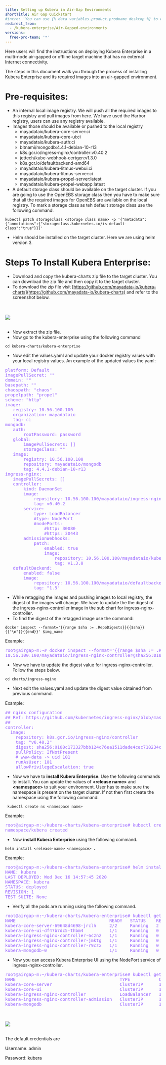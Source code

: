 ```yaml
---
title: Setting up Kubera in Air-Gap Environments
shortTitle: Air Gap Quickstart
#intro: 'You can use {% data variables.product.prodname_desktop %} to create and manage a Git repository without using the command line.'
redirect_from:
  - /kubera-enterprise/Air-Gapped-environments
versions:
  free-pro-team: '*'
---
```

Here users will find the instructions on deploying Kubera Enterprise in a multi-node air-gapped or offline target machine that has no external Internet connectivity.

The steps in this document walk you through the process of installing Kubera Enterprise and its required images into an air-gapped environment.


# Pre-requisites:



*   An internal local image registry. We will push all the required images to this registry and pull images from here. We have used the Harbor registry, users can use any registry available.
*   Images those should be available or pushed to the local registry
    *   mayadataio/kubera-core-server:ci
    *   mayadataio/kubera-core-ui:ci
    *   mayadataio/kubera-auth:ci
    *   bitnami/mongodb:4.4.1-debian-10-r13
    *   k8s.gcr.io/ingress-nginx/controller:v0.40.2
    *   jettech/kube-webhook-certgen:v1.3.0
    *   k8s.gcr.io/defaultbackend-amd64
    *   mayadataio/kubera-litmus-webui:ci
    *   mayadataio/kubera-litmus-server:ci
    *   mayadataio/kubera-propel-server:latest
    *   mayadataio/kubera-propel-webapp:latest
*   A default storage class should be available on the target cluster. If you are going to use the OpenEBS storage class then you have to make sure that all the required images for OpenEBS are available on the local registry. To mark a storage class as teh default storage class use the following command.

```kubectl patch storageclass <storage class name> -p '{"metadata": {"annotations":{"storageclass.kubernetes.io/is-default-class":"true"}}}'```


*   Helm should be installed on the target cluster. Here we are using helm version 3.


# Steps To Install Kubera Enterprise:



*   Download and copy the kubera-charts zip file to the target cluster. You can download the zip file and then copy it to the target cluster.
*   To download the zip file visit [https://github.com/mayadata-io/kubera-charts](https://github.com/mayadata-io/kubera-charts) and refer to the screenshot below.

    
<br><br>
<a href="/assets/images/Airgap1.png" target="_blank"><img class="image-with-border" src="/assets/images/Airgap1.png"></a>
<br><br>

*   Now extract the zip file.
*   Now go to the kubera-enterprise using the following command

```cd kubera-charts/kubera-enterprise```


*   Now edit the values.yaml and update your docker registry values with your local registry values. An example of the updated values the yaml:

<pre style="color:#9966ff">
platform: Default
imagePullSecret: ""
domain: ""
basepath: ""
chaospath: "chaos"
propelpath: "propel"
scheme: "http"
image:
   registry: 10.56.100.100
   organization: mayadataio
   tag: ci
mongodb:
   auth:
       rootPassword: password
   global:
       imagePullSecrets: []
       storageClass: ""
   image:
       registry: 10.56.100.100
       repository: mayadataio/mongodb
       tag: 4.4.1-debian-10-r13
ingress-nginx:
   imagePullSecrets: []
   controller:
       kind: DaemonSet
       image:
           repository: 10.56.100.100/mayadataio/ingress-nginx-controller
           tag: v0.40.2
       service:
           type: LoadBalancer
           #type: NodePort
           #nodePorts:
               #http: 30080
               #https: 30443
       admissionWebhooks:
           patch:
               enabled: true
               image:
                   repository: 10.56.100.100/mayadataio/kube-webhook-certgen
                   tag: v1.3.0
   defaultBackend:
       enabled: false
       image:
           repository: 10.56.100.100/mayadataio/defaultbackend-amd64
           tag: "1.5"
</pre> 


*   While retagging the images and pushing images to local registry, the digest of the images will change. We have to update the the digest of the ingress-nginx-controller image in the sub chart for ingress-nginx-controller.
*   To find the digest of the retagged image use the command:

```docker inspect --format='{{range $sha := .RepoDigests}}{{$sha}}{{"\n"}}{{end}}' $img_name```



Example:


<pre style="color:#9966ff">
root@airgap-m:~# docker inspect --format='{{range $sha := .RepoDigests}}{{$sha}}{{"\n"}}{{end}}' 10.56.100.100/mayadataio/ingress-nginx-controller:v0.40.2
10.56.100.100/mayadataio/ingress-nginx-controller@sha256:0100c173327bbb124c76ea1511dade4cec718234c23f8e7a41f27ad03f361431
</pre> 




*   Now we have to update the digest value for  ingress-nginx-controller. Follow the steps below.

```cd charts/ingress-nginx```


*   Next edit the values.yaml and update the digest value obtained from previous command.

Example:


<pre style="color:#9966ff">
## nginx configuration
## Ref: https://github.com/kubernetes/ingress-nginx/blob/master/controllers/nginx/configuration.md
##
controller:
  image:
    repository: k8s.gcr.io/ingress-nginx/controller
    tag: "v0.40.2"
    digest: sha256:0100c173327bbb124c76ea1511dade4cec718234c23f8e7a41f27ad03f361431
    pullPolicy: IfNotPresent
    # www-data -> uid 101
    runAsUser: 101
    allowPrivilegeEscalation: true
</pre>




*   Now we have to **install Kubera Enterprise**. Use the following commands to install. You can update the values of **&lt;release name>** and **&lt;namespace>** to suit your environment. User has to make sure the namespace is present on the target cluster. If not then first create the namespace using the following command.

``` kubectl create ns <namespace name>```



Example:


<pre style="color:#9966ff">
root@airgap-m:~/kubera-charts/kubera-enterprise# kubectl create ns kubera
namespace/kubera created
</pre>




*   Now **install Kubera Enterprise** using the following command.

```helm install <release-name> <namespace> .```



Example:


<pre style="color:#9966ff">
root@airgap-m:~/kubera-charts/kubera-enterprise# helm install kubera -n kubera .
NAME: kubera
LAST DEPLOYED: Wed Dec 16 14:57:45 2020
NAMESPACE: kubera
STATUS: deployed
REVISION: 1
TEST SUITE: None
</pre>




*   Verify all the pods are running using the following command.

<pre style="color:#9966ff">
root@airgap-m:~/kubera-charts/kubera-enterprise# kubectl get pods -n kubera
NAME                                    READY   STATUS    RESTARTS   AGE
kubera-core-server-69648d4698-jrclh     2/2     Running   2          106m
kubera-core-ui-df47b7dc5-thbm4          1/1     Running   0          106m
kubera-ingress-nginx-controller-6cznz   1/1     Running   0          106m
kubera-ingress-nginx-controller-jmktg   1/1     Running   0          106m
kubera-ingress-nginx-controller-r9czx   1/1     Running   0          106m
kubera-mongodb-0                        1/1     Running   0          106m
</pre>


*   Now you can access Kubera Enterprise UI using the NodePort service of ingress-nginx-controller.

<pre style="color:#9966ff">
root@airgap-m:~/kubera-charts/kubera-enterprise# kubectl get svc -n kubera
NAME                                        TYPE           CLUSTER-IP       EXTERNAL-IP   PORT(S)                      AGE
kubera-core-server                          ClusterIP      10.103.1.73      <none>        9002/TCP,9003/TCP            4m3s
kubera-core-ui                              ClusterIP      10.107.29.136    <none>        9091/TCP                     4m3s
kubera-ingress-nginx-controller             LoadBalancer   10.97.16.224     <pending>     80:31855/TCP,443:30307/TCP   4m3s
kubera-ingress-nginx-controller-admission   ClusterIP      10.107.232.239   <none>        443/TCP                      4m3s
kubera-mongodb                              ClusterIP      10.107.93.241    <none>        27017/TCP                    4m3s
</pre>

<br><br>
<a href="/assets/images/Airgap2.png" target="_blank"><img class="image-with-border" src="/assets/images/Airgap2.png"></a>
<br><br>



The default credentials are

Username: admin 

Password: kubera
